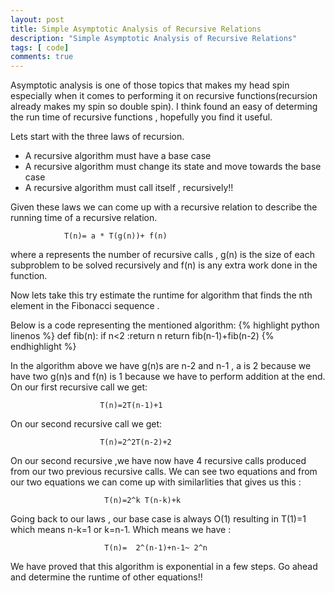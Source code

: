 ```yaml
---
layout: post
title: Simple Asymptotic Analysis of Recursive Relations
description: "Simple Asymptotic Analysis of Recursive Relations"
tags: [ code]
comments: true
---
```

Asymptotic analysis is one of those topics that makes my head spin especially when it comes to performing it on recursive functions(recursion already makes my spin so double spin). I think found an easy of determing the run time of recursive functions , hopefully you find it useful.

Lets start with the three laws of recursion.
* A recursive algorithm must have a base case
* A recursive algorithm must change its state and move towards the base case
* A recursive algorithm must call  itself , recursively!!

Given these laws we can come up with a recursive relation to describe the running time of a recursive relation.

                T(n)= a * T(g(n))+ f(n)

where a represents the number of recursive calls , g(n) is the size of each subproblem to be solved recursively and f(n) is any extra work done in the function.

Now lets take this try estimate the runtime for algorithm that finds the nth element in the Fibonacci sequence . 

Below is a code representing the mentioned algorithm:
{% highlight python linenos %}
def fib(n):
    if n<2 :return n
    return fib(n-1)+fib(n-2)
{% endhighlight %}

In the algorithm above we have g(n)s are n-2 and n-1 , a is 2 because we have two g(n)s and f(n) is 1 because we have to perform addition at the end. On our first recursive call we get:

                        T(n)=2T(n-1)+1

On our second recursive call we get:

                        T(n)=2^2T(n-2)+2

On our second recursive ,we have now have 4 recursive calls produced from our two previous recursive calls.
We can see two equations and from our two equations we can come up with similarlities that gives us this :

                         T(n)=2^k T(n-k)+k

Going back to our laws , our base case is always O(1) resulting in T(1)=1 which means n-k=1 or k=n-1. Which means we have :

                         T(n)=  2^(n-1)+n-1~ 2^n


We have proved that this algorithm is exponential in a few steps. Go ahead and determine the runtime of other equations!!